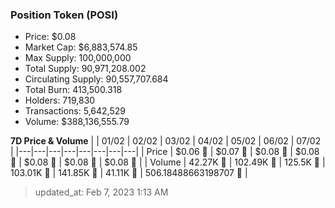 
  ### Position Token (POSI)
  - Price: $0.08
  - Market Cap: $6,883,574.85
  - Max Supply: 100,000,000
  - Total Supply: 90,971,208.002
  - Circulating Supply: 90,557,707.684
  - Total Burn: 413,500.318
  - Holders: 719,830
  - Transactions: 5,642,529
  - Volume: $388,136,555.79

  **7D Price & Volume**
  | | 01&#x2F;02 | 02&#x2F;02 | 03&#x2F;02 | 04&#x2F;02 | 05&#x2F;02 | 06&#x2F;02 | 07&#x2F;02 |
  |---|---|---|---|---|---|---|---|
  | Price | $0.06 🔻 | $0.07 🚀 | $0.08 🚀 | $0.08 🚀 | $0.08 🔻 | $0.08 🔻 | $0.08 🔻 |
  | Volume | 42.27K 🚀 | 102.49K 🚀 | 125.5K 🚀 | 103.01K 🔻 | 141.85K 🚀 | 41.11K 🔻 | 506.18488663198707 🔻 |

  > updated_at: Feb 7, 2023 1:13 AM
